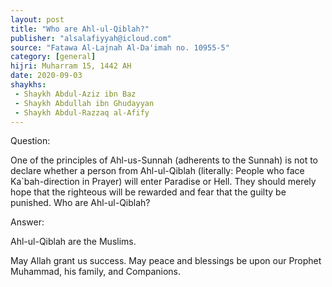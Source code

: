 ```yaml
---
layout: post
title: "Who are Ahl-ul-Qiblah?"
publisher: "alsalafiyyah@icloud.com"
source: "Fatawa Al-Lajnah Al-Da'imah no. 10955-5"
category: [general]
hijri: Muharram 15, 1442 AH
date: 2020-09-03
shaykhs: 
 - Shaykh Abdul-Aziz ibn Baz
 - Shaykh Abdullah ibn Ghudayyan
 - Shaykh Abdul-Razzaq al-Afify
---
```


Question: 

One of the principles of Ahl-us-Sunnah (adherents to the Sunnah) is not to declare whether a person from Ahl-ul-Qiblah (literally: People who face Ka`bah-direction in Prayer) will enter Paradise or Hell. They should merely hope that the righteous will be rewarded and fear that the guilty be punished. Who are Ahl-ul-Qiblah? 

Answer:

Ahl-ul-Qiblah are the Muslims.

May Allah grant us success. May peace and blessings be upon our Prophet Muhammad, his family, and Companions.

